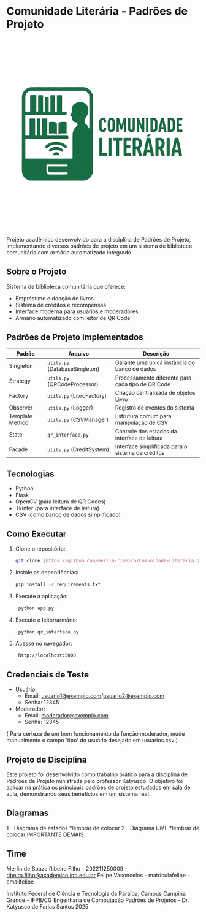 # Comunidade Literária - Padrões de Projeto

![Logo CL](static/imagens/logo.png)

Projeto acadêmico desenvolvido para a disciplina de Padrões de Projeto, implementando diversos padrões de projeto em um sistema de biblioteca comunitária com armário automatizado integrado.

## Sobre o Projeto

Sistema de biblioteca comunitária que oferece:
- Empréstimo e doação de livros
- Sistema de créditos e recompensas
- Interface moderna para usuários e moderadores
- Armário automatizado com leitor de QR Code

## Padrões de Projeto Implementados

| Padrão | Arquivo | Descrição |
|--------|---------|-----------|
| Singleton | `utils.py` (DatabaseSingleton) | Garante uma única instância do banco de dados |
| Strategy | `utils.py` (QRCodeProcessor) | Processamento diferente para cada tipo de QR Code |
| Factory | `utils.py` (LivroFactory) | Criação centralizada de objetos Livro |
| Observer | `utils.py` (Logger) | Registro de eventos do sistema |
| Template Method | `utils.py` (CSVManager) | Estrutura comum para manipulação de CSV |
| State | `qr_interface.py` | Controle dos estados da interface de leitura |
| Facade | `utils.py` (CreditSystem) | Interface simplificada para o sistema de créditos |

## Tecnologias

- Python
- Flask
- OpenCV (para leitura de QR Codes)
- Tkinter (para interface de leitura)
- CSV (como banco de dados simplificado)

## Como Executar

1. Clone o repositório:
   ```bash
   git clone [https://github.com/merlin-ribeiro/Comunidade-Literaria.git]
2. Instale as dependências:
   ```bash
   pip install -r requirements.txt
3. Execute a aplicação:
   ```bash
    python app.py
3. Execute o leitor/armário:
   ```bash
    python qr_interface.py
4. Acesse no navegador:
   ```bash
    http://localhost:5000
   
## Credenciais de Teste

- Usuário:
  - Email: usuario1@exemplo.com/usuario2@exemplo.com
  - Senha: 12345
- Moderador:
  - Email: moderador@exemplo.com
  - Senha: 12345
    
( Para certeza de um bom funcionamento da função moderador, mude manualmente o campo 'tipo' do usuário desejado em usuarios.csv )

## Projeto de Disciplina

Este projeto foi desenvolvido como trabalho prático para a disciplina de Padrões de Projeto ministrada pelo professor Katyusco. O objetivo foi aplicar na prática os principais padrões de projeto estudados em sala de aula, demonstrando seus benefícios em um sistema real.

## Diagramas

1 - Diagrama de estados
*lembrar de  colocar
2 - Diagrama UML
*lembrar de colocar IMPORTANTE DEMAIS

## Time
Merlin de Souza Ribeiro Filho - 202211250009 - ribeiro.filho@academico.ipb.edu.br
Felipe Vasoncelos - matriculafelipe - emailfelipe

Instituto Federal de Ciência e Tecnologia da Paraíba, Campus Campina Grande - IFPB/CG
Engenharia de Computação
Padrões de Projetos - Dr. Katyusco de Farias Santos
2025
  
